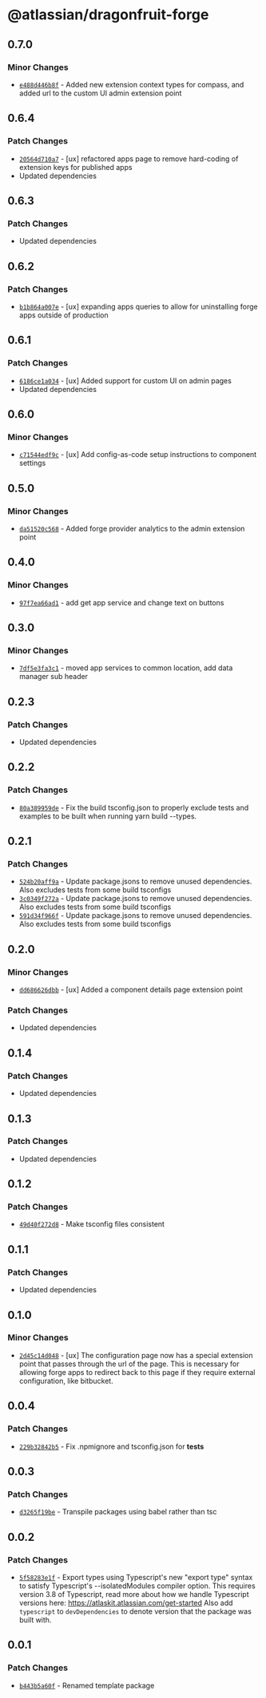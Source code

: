 # @atlassian/dragonfruit-forge

## 0.7.0

### Minor Changes

- [`e488d446b8f`](https://bitbucket.org/atlassian/atlassian-frontend/commits/e488d446b8f) - Added new extension context types for compass, and added url to the custom UI admin extension point

## 0.6.4

### Patch Changes

- [`20564d710a7`](https://bitbucket.org/atlassian/atlassian-frontend/commits/20564d710a7) - [ux] refactored apps page to remove hard-coding of extension keys for published apps
- Updated dependencies

## 0.6.3

### Patch Changes

- Updated dependencies

## 0.6.2

### Patch Changes

- [`b1b864a007e`](https://bitbucket.org/atlassian/atlassian-frontend/commits/b1b864a007e) - [ux] expanding apps queries to allow for uninstalling forge apps outside of production

## 0.6.1

### Patch Changes

- [`6186ce1a034`](https://bitbucket.org/atlassian/atlassian-frontend/commits/6186ce1a034) - [ux] Added support for custom UI on admin pages
- Updated dependencies

## 0.6.0

### Minor Changes

- [`c71544edf9c`](https://bitbucket.org/atlassian/atlassian-frontend/commits/c71544edf9c) - [ux] Add config-as-code setup instructions to component settings

## 0.5.0

### Minor Changes

- [`da51520c568`](https://bitbucket.org/atlassian/atlassian-frontend/commits/da51520c568) - Added forge provider analytics to the admin extension point

## 0.4.0

### Minor Changes

- [`97f7ea66ad1`](https://bitbucket.org/atlassian/atlassian-frontend/commits/97f7ea66ad1) - add get app service and change text on buttons

## 0.3.0

### Minor Changes

- [`7df5e3fa3c1`](https://bitbucket.org/atlassian/atlassian-frontend/commits/7df5e3fa3c1) - moved app services to common location, add data manager sub header

## 0.2.3

### Patch Changes

- Updated dependencies

## 0.2.2

### Patch Changes

- [`80a389959de`](https://bitbucket.org/atlassian/atlassian-frontend/commits/80a389959de) - Fix the build tsconfig.json to properly exclude tests and examples to be built when running yarn build --types.

## 0.2.1

### Patch Changes

- [`524b20aff9a`](https://bitbucket.org/atlassian/atlassian-frontend/commits/524b20aff9a) - Update package.jsons to remove unused dependencies. Also excludes tests from some build tsconfigs
- [`3c0349f272a`](https://bitbucket.org/atlassian/atlassian-frontend/commits/3c0349f272a) - Update package.jsons to remove unused dependencies. Also excludes tests from some build tsconfigs
- [`591d34f966f`](https://bitbucket.org/atlassian/atlassian-frontend/commits/591d34f966f) - Update package.jsons to remove unused dependencies. Also excludes tests from some build tsconfigs

## 0.2.0

### Minor Changes

- [`dd686626dbb`](https://bitbucket.org/atlassian/atlassian-frontend/commits/dd686626dbb) - [ux] Added a component details page extension point

### Patch Changes

- Updated dependencies

## 0.1.4

### Patch Changes

- Updated dependencies

## 0.1.3

### Patch Changes

- Updated dependencies

## 0.1.2

### Patch Changes

- [`49d40f272d8`](https://bitbucket.org/atlassian/atlassian-frontend/commits/49d40f272d8) - Make tsconfig files consistent

## 0.1.1

### Patch Changes

- Updated dependencies

## 0.1.0

### Minor Changes

- [`2d45c14d048`](https://bitbucket.org/atlassian/atlassian-frontend/commits/2d45c14d048) - [ux] The configuration page now has a special extension point that passes through the url of the page. This is necessary for allowing forge apps to redirect back to this page if they require external configuration, like bitbucket.

## 0.0.4

### Patch Changes

- [`229b32842b5`](https://bitbucket.org/atlassian/atlassian-frontend/commits/229b32842b5) - Fix .npmignore and tsconfig.json for **tests**

## 0.0.3

### Patch Changes

- [`d3265f19be`](https://bitbucket.org/atlassian/atlassian-frontend/commits/d3265f19be) - Transpile packages using babel rather than tsc

## 0.0.2

### Patch Changes

- [`5f58283e1f`](https://bitbucket.org/atlassian/atlassian-frontend/commits/5f58283e1f) - Export types using Typescript's new "export type" syntax to satisfy Typescript's --isolatedModules compiler option.
  This requires version 3.8 of Typescript, read more about how we handle Typescript versions here: https://atlaskit.atlassian.com/get-started
  Also add `typescript` to `devDependencies` to denote version that the package was built with.

## 0.0.1

### Patch Changes

- [`b443b5a60f`](https://bitbucket.org/atlassian/atlassian-frontend/commits/b443b5a60f) - Renamed template package
